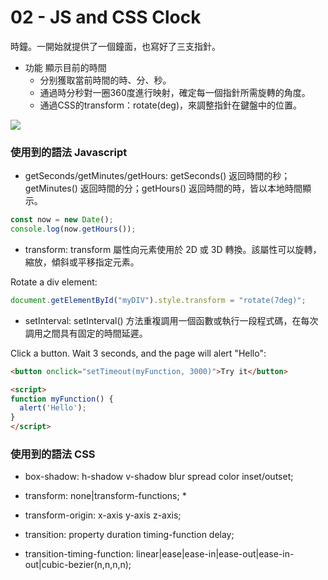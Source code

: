 # 02 - JS and CSS Clock

時鐘。一開始就提供了一個鐘面，也寫好了三支指針。

- 功能
    顯示目前的時間
    - 分别獲取當前時間的時、分、秒。
    - 通過時分秒對一圈360度進行映射，確定每一個指針所需旋轉的角度。
    - 通過CSS的transform：rotate(deg)，來調整指針在鍵盤中的位置。

![](https://github.com/hoovivaf2e/javascript30/blob/master/01%20-%20JavaScript%20Drum%20Kit/demo_2.png)

### 使用到的語法 Javascript

- getSeconds/getMinutes/getHours: 
    getSeconds() 返回時間的秒；getMinutes() 返回時間的分；getHours() 返回時間的時，皆以本地時間顯示。

```javascript
const now = new Date();
console.log(now.getHours());
```

- transform: 
    transform 屬性向元素使用於 2D 或 3D 轉換。該屬性可以旋轉，縮放，傾斜或平移指定元素。

Rotate a div element:
```javascript
document.getElementById("myDIV").style.transform = "rotate(7deg)";
```

- setInterval: 
    setInterval() 方法重複調用一個函數或執行一段程式碼，在每次調用之間具有固定的時間延遲。

Click a button. Wait 3 seconds, and the page will alert "Hello":
```html
<button onclick="setTimeout(myFunction, 3000)">Try it</button>

<script>
function myFunction() {
  alert('Hello');
}
</script>
```

### 使用到的語法 CSS

- box-shadow: h-shadow v-shadow blur spread color inset/outset;

- transform: none|transform-functions;
    *
- transform-origin: x-axis y-axis z-axis;

- transition: property duration timing-function delay;

- transition-timing-function: linear|ease|ease-in|ease-out|ease-in-out|cubic-bezier(n,n,n,n);